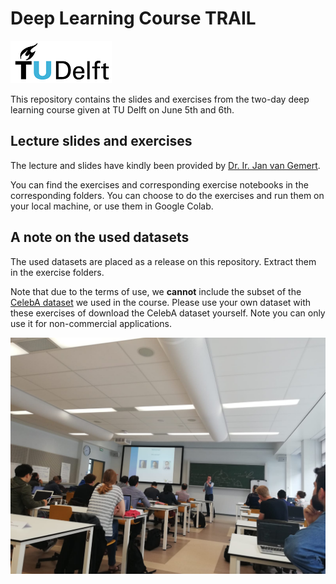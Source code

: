 # Deep Learning Course TRAIL

![TU Delft](images/TU_Delft_logo2.png)

This repository contains the slides and exercises from the two-day deep learning course given at TU Delft on June 5th and 6th.

## Lecture slides and exercises
The lecture and slides have kindly been provided by [Dr. Ir. Jan van Gemert](https://jvgemert.github.io/).

You can find the exercises and corresponding exercise notebooks in the corresponding folders. You can choose to do the exercises and run them on your local machine, or use them in Google Colab.

## A note on the used datasets
The used datasets are placed as a release on this repository. Extract them in the exercise folders.

Note that due to the terms of use, we **cannot** include the subset of the [CelebA dataset](http://mmlab.ie.cuhk.edu.hk/projects/CelebA.html) we used in the course. Please use your own dataset with these exercises of download the CelebA dataset yourself. Note you can only use it for non-commercial applications.

![img](images/day1.jpg)